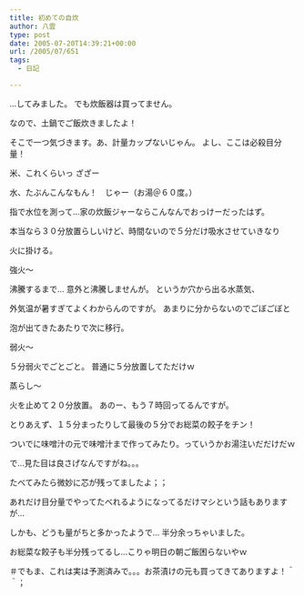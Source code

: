 ```yaml
---
title: 初めての自炊
author: 八雲
type: post
date: 2005-07-20T14:39:21+00:00
url: /2005/07/651
tags:
  - 日記

---
```

…してみました。 でも炊飯器は買ってません。
  
なので、土鍋でご飯炊きましたよ！
  
そこで一つ気づきます。あ、計量カップないじゃん。 よし、ここは必殺目分量！
  
米、これくらいっ ざざー
  
水、たぶんこんなもん！　じゃー（お湯＠６０度。）
  
指で水位を測って…家の炊飯ジャーならこんなんでおっけーだったはず。

本当なら３０分放置らしいけど、時間ないので５分だけ吸水させていきなり
  
火に掛ける。
  
強火～
  
沸騰するまで… 意外と沸騰しませんが。 というか穴から出る水蒸気、
  
外気温が暑すぎてよくわからんのですが。 あまりに分からないのでごぼごぼと
  
泡が出てきたあたりで次に移行。
  
弱火～
  
５分弱火でごとごと。 普通に５分放置してただけｗ
  
蒸らし～
  
火を止めて２０分放置。 あのー、もう７時回ってるんですが。
  
とりあえず、１５分まったりして最後の５分でお総菜の餃子をチン！
  
ついでに味噌汁の元で味噌汁まで作ってみたり。っていうかお湯注いだだけだｗ

で…見た目は良さげなんですがね。。。
  
たべてみたら微妙に芯が残ってましたよ；；
  
あれだけ目分量でやってたべれるようになってるだけマシという話もありますが…
  
しかも、どうも量がちと多かったようで… 半分余っちゃいました。
  
お総菜な餃子も半分残ってるし…こりゃ明日の朝ご飯困らないやｗ
  
＃でもま、これは実は予測済みで。。。お茶漬けの元も買ってきてありますよ！＾＾；
